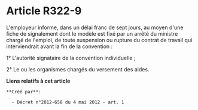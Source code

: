 # Article R322-9

L'employeur informe, dans un délai franc de sept jours, au moyen d'une  fiche de signalement dont le modèle est fixé par un
arrêté du ministre  chargé de l'emploi, de toute suspension ou rupture du contrat de travail  qui interviendrait avant la fin
de la convention : 

1° L'autorité signataire de la convention individuelle ; 

2° Le ou les organismes chargés du versement des aides.

**Liens relatifs à cet article**

	**Créé par**:

	  - Décret n°2012-658 du 4 mai 2012 - art. 1
